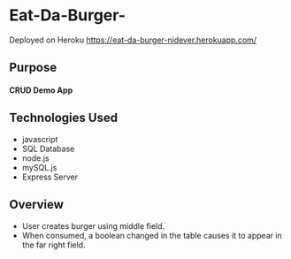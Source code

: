 # Eat-Da-Burger-

Deployed on Heroku
https://eat-da-burger-nidever.herokuapp.com/

## Purpose
#### CRUD Demo App

## Technologies Used
* javascript
* SQL Database
* node.js
* mySQL.js
* Express Server
  
## Overview
* User creates burger using middle field.
* When consumed, a boolean changed in the table causes it to appear in the far right field.
